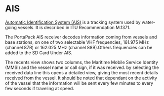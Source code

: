 # AIS
[Automatic Identification System (AIS)](https://en.wikipedia.org/wiki/Automatic_identification_system) is a tracking system used by water-going vessels. It is described in ITU Recommendation M.1371.

The PortaPack AIS receiver decodes information coming from vessels and base stations, on one of two selectable VHF frequencies, 161.975 MHz (channel 87B) or 162.025 MHz (channel 88B).Others frequencies can be added to the SD Card Under AIS.

The recents view shows two columns, the Maritime Mobile Service Identity (MMSI) and the vessel name or call sign, if it was received. by selecting the  received data line this opens a detailed view, giving the most recent details received from the vessel. It should be noted that dependant on the activity of the vessel that the information will be sent every few minutes to every few seconds if traveling at speed.

